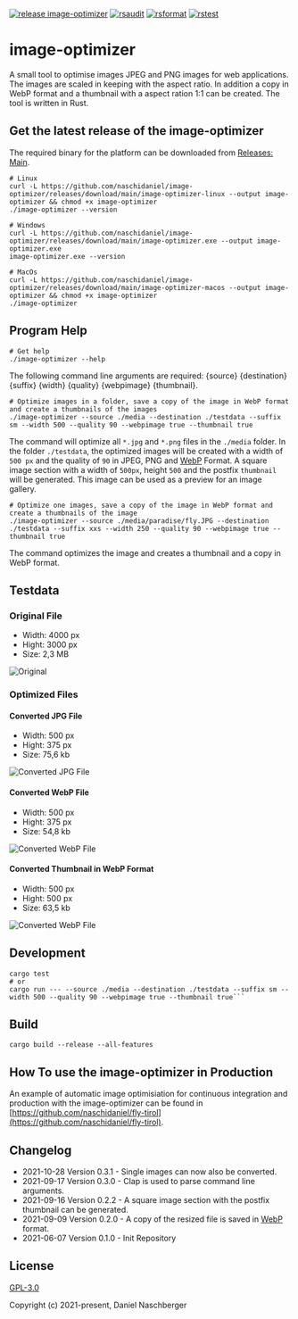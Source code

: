 [![release image-optimizer](https://github.com/naschidaniel/image-optimizer/actions/workflows/release.yml/badge.svg?branch=main)](https://github.com/naschidaniel/image-optimizer/actions/workflows/release.yml)
[![rsaudit](https://github.com/naschidaniel/image-optimizer/actions/workflows/rsaudit.yml/badge.svg?branch=main)](https://github.com/naschidaniel/image-optimizer/actions/workflows/rsaudit.yml)
[![rsformat](https://github.com/naschidaniel/image-optimizer/actions/workflows/rsformat.yml/badge.svg?branch=main)](https://github.com/naschidaniel/image-optimizer/actions/workflows/rsformat.yml)
[![rstest](https://github.com/naschidaniel/image-optimizer/actions/workflows/rstest.yml/badge.svg?branch=main)](https://github.com/naschidaniel/image-optimizer/actions/workflows/rstest.yml)

# image-optimizer

A small tool to optimise images JPEG and PNG images for web applications. The images are scaled in keeping with the aspect ratio. In addition a copy in WebP format and a thumbnail with a aspect ration 1:1 can be created.
The tool is written in Rust. 

## Get the latest release of the image-optimizer

The required binary for the platform can be downloaded from [Releases: Main](https://github.com/naschidaniel/image-optimizer/releases/tag/main).

```
# Linux 
curl -L https://github.com/naschidaniel/image-optimizer/releases/download/main/image-optimizer-linux --output image-optimizer && chmod +x image-optimizer
./image-optimizer --version

# Windows
curl -L https://github.com/naschidaniel/image-optimizer/releases/download/main/image-optimizer.exe --output image-optimizer.exe
image-optimizer.exe --version

# MacOs
curl -L https://github.com/naschidaniel/image-optimizer/releases/download/main/image-optimizer-macos --output image-optimizer && chmod +x image-optimizer
./image-optimizer
```

## Program Help
```
# Get help
./image-optimizer --help
```

The following command line arguments are required: {source} {destination} {suffix} {width} {quality} {webpimage} {thumbnail}.

```
# Optimize images in a folder, save a copy of the image in WebP format and create a thumbnails of the images
./image-optimizer --source ./media --destination ./testdata --suffix sm --width 500 --quality 90 --webpimage true --thumbnail true
```

The command will optimize all `*.jpg` and `*.png` files in the `./media` folder. In the folder `./testdata`, the optimized images will be created with a width of `500 px` and the quality of `90` in JPEG, PNG and [WebP](https://developers.google.com/speed/webp) Format. A square image section with a width of `500px`, height `500` and the postfix `thumbnail` will be generated. This image can be used as a preview for an image gallery.

```
# Optimize one images, save a copy of the image in WebP format and create a thumbnails of the image
./image-optimizer --source ./media/paradise/fly.JPG --destination ./testdata --suffix xxs --width 250 --quality 90 --webpimage true --thumbnail true
```

The command optimizes the image and creates a thumbnail and a copy in WebP format.


## Testdata

### Original File

- Width: 4000 px
- Hight: 3000 px
- Size: 2,3 MB

![Original](./media/paradise/fly.JPG)

### Optimized Files

#### Converted JPG File
- Width: 500 px
- Hight: 375 px
- Size: 75,6 kb

![Converted JPG File](./testdata/test_ok_fly_sm.JPG)

#### Converted WebP File
- Width: 500 px
- Hight: 375 px
- Size: 54,8 kb

![Converted WebP File](./testdata/test_ok_fly_sm.webp)

#### Converted Thumbnail in WebP Format
- Width: 500 px
- Hight: 500 px
- Size: 63,5 kb

![Converted WebP File](./testdata/test_ok_fly_sm_thumbnail.webp)
## Development

```
cargo test
# or
cargo run --- --source ./media --destination ./testdata --suffix sm --width 500 --quality 90 --webpimage true --thumbnail true```
```

## Build

```
cargo build --release --all-features
```


## How To use the image-optimizer in Production

An example of automatic image optimisiation for continuous integration and production with the image-optimizer can be found in [https://github.com/naschidaniel/fly-tirol](https://github.com/naschidaniel/fly-tirol).

## Changelog

* 2021-10-28 Version 0.3.1 - Single images can now also be converted. 
* 2021-09-17 Version 0.3.0 - Clap is used to parse command line arguments.
* 2021-09-16 Version 0.2.2 - A square image section with the postfix thumbnail can be generated.
* 2021-09-09 Version 0.2.0 - A copy of the resized file is saved in [WebP](https://developers.google.com/speed/webp) format.
* 2021-06-07 Version 0.1.0 - Init Repository

## License

[GPL-3.0](./LICENSE)

Copyright (c) 2021-present, Daniel Naschberger